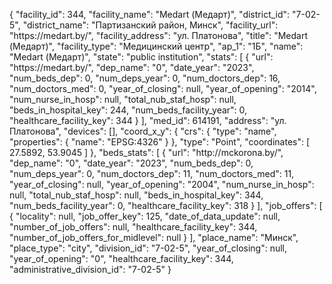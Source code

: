 {
    "facility_id": 344,
    "facility_name": "Medart (Медарт)",
    "district_id": "7-02-5",
    "district_name": "Партизанский район, Минск",
    "facility_url": "https:\/\/medart.by\/",
    "facility_address": "ул. Платонова",
    "title": "Medart (Медарт)",
    "facility_type": "Медицинский центр",
    "ap_1": "1Б",
    "name": "Medart (Медарт)",
    "state": "public institution",
    "stats": [
        {
            "url": "https:\/\/medart.by\/",
            "dep_name": "0",
            "date_year": "2023",
            "num_beds_dep": 0,
            "num_deps_year": 0,
            "num_doctors_dep": 16,
            "num_doctors_med": 0,
            "year_of_closing": null,
            "year_of_opening": "2014",
            "num_nurse_in_hosp": null,
            "total_nub_staf_hosp": null,
            "beds_in_hospital_key": 244,
            "num_beds_facility_year": 0,
            "healthcare_facility_key": 344
        }
    ],
    "med_id": 614191,
    "address": "ул. Платонова",
    "devices": [],
    "coord_x_y": {
        "crs": {
            "type": "name",
            "properties": {
                "name": "EPSG:4326"
            }
        },
        "type": "Point",
        "coordinates": [
            27.5892,
            53.9045
        ]
    },
    "beds_stats": [
        {
            "url": "http:\/\/mckorona.by\/",
            "dep_name": "0",
            "date_year": "2023",
            "num_beds_dep": 0,
            "num_deps_year": 0,
            "num_doctors_dep": 11,
            "num_doctors_med": 11,
            "year_of_closing": null,
            "year_of_opening": "2004",
            "num_nurse_in_hosp": null,
            "total_nub_staf_hosp": null,
            "beds_in_hospital_key": 344,
            "num_beds_facility_year": 0,
            "healthcare_facility_key": 318
        }
    ],
    "job_offers": [
        {
            "locality": null,
            "job_offer_key": 125,
            "date_of_data_update": null,
            "number_of_job_offers": null,
            "healthcare_facility_key": 344,
            "number_of_job_offers_for_midlevel": null
        }
    ],
    "place_name": "Минск",
    "place_type": "city",
    "division_id": "7-02-5",
    "year_of_closing": null,
    "year_of_opening": "0",
    "healthcare_facility_key": 344,
    "administrative_division_id": "7-02-5"
}